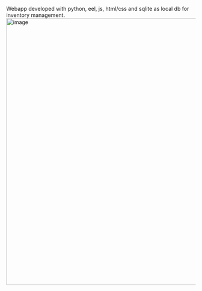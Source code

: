 Webapp developed with python, eel, js, html/css and sqlite as local db for inventory management.
<img width="710" alt="image" src="https://github.com/user-attachments/assets/592200c1-601b-433b-8934-405c4a7d46c9">
